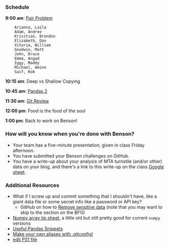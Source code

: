 ### Schedule

**9:00 am**: [Pair Problem](pair_prime.md)

		Arianna, Laila
		Adam, Andree
		Krisztian, Brendon
		Elizabeth, Dan
		Vitoria, William
		Goodwin, Matt
		John, Druce
		Emma, Angad
		Iggy, Maddy
		Michael, Amine
		Saif, Rob

**10:15 am**: Deep vs Shallow Copying

**10:45 am**: [Pandas 2](pandas2_groupby_merge.ipynb)

**11:30 am**: [Git Review](git_workflow.md)

**12:00 pm**: Food is the food of the soul

**1:00 pm**: Back to work on Benson!


### How will you know when you're done with Benson?

 * Your team has a five-minute presentation, given in class Friday afternoon.
 * You have submitted your Benson challenges on GitHub.
 * You have a write-up about your analysis of MTA turnstile (and/or other) data on your blog, and there's a link to this write-up on the class [Google sheet](placeholder).



### Additional Resources

 * What if I screw up and commit something that I shouldn't have, like a giant data file or some secret info like a password or API key?
     * GitHub on how to [Remove sensitive data](https://help.github.com/articles/remove-sensitive-data/) (note that you may want to skip to the section on the BFG)
 * [Numpy array tip sheet](http://pages.physics.cornell.edu/~myers/teaching/ComputationalMethods/python/arrays.html), a little old but still pretty good for current `numpy` versions
 * [Useful Pandas Snippets](http://www.swegler.com/becky/blog/2014/08/06/useful-pandas-snippets/)
 * [Make your own aliases with .gitconfig!](http://michaelwales.com/articles/make-gitconfig-work-for-you/)
 * [edit PS1 file](https://coderwall.com/p/fasnya/add-git-branch-name-to-bash-prompt)
